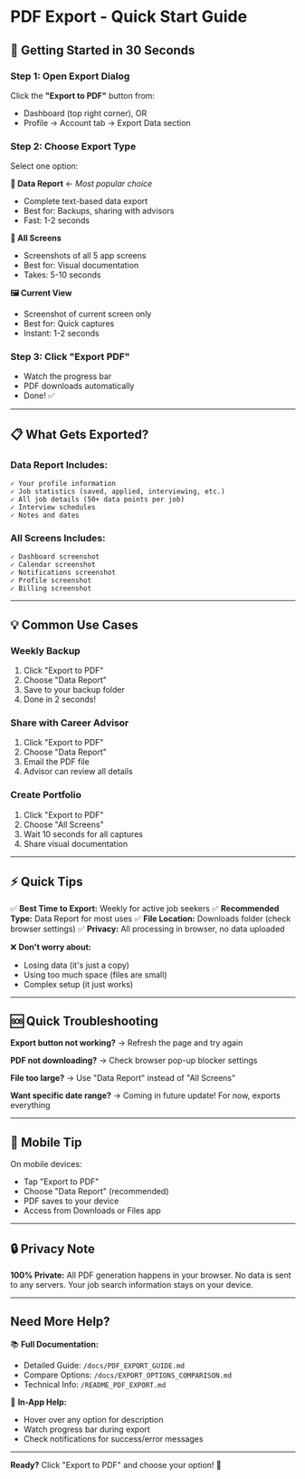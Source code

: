 # PDF Export - Quick Start Guide

## 🚀 Getting Started in 30 Seconds

### Step 1: Open Export Dialog
Click the **"Export to PDF"** button from:
- Dashboard (top right corner), OR
- Profile → Account tab → Export Data section

### Step 2: Choose Export Type
Select one option:

**📄 Data Report** ← *Most popular choice*
- Complete text-based data export
- Best for: Backups, sharing with advisors
- Fast: 1-2 seconds

**📸 All Screens**
- Screenshots of all 5 app screens
- Best for: Visual documentation
- Takes: 5-10 seconds

**🖼️ Current View**
- Screenshot of current screen only
- Best for: Quick captures
- Instant: 1-2 seconds

### Step 3: Click "Export PDF"
- Watch the progress bar
- PDF downloads automatically
- Done! ✅

---

## 📋 What Gets Exported?

### Data Report Includes:
```
✓ Your profile information
✓ Job statistics (saved, applied, interviewing, etc.)
✓ All job details (50+ data points per job)
✓ Interview schedules
✓ Notes and dates
```

### All Screens Includes:
```
✓ Dashboard screenshot
✓ Calendar screenshot
✓ Notifications screenshot
✓ Profile screenshot
✓ Billing screenshot
```

---

## 💡 Common Use Cases

### Weekly Backup
1. Click "Export to PDF"
2. Choose "Data Report"
3. Save to your backup folder
4. Done in 2 seconds!

### Share with Career Advisor
1. Click "Export to PDF"
2. Choose "Data Report"
3. Email the PDF file
4. Advisor can review all details

### Create Portfolio
1. Click "Export to PDF"
2. Choose "All Screens"
3. Wait 10 seconds for all captures
4. Share visual documentation

---

## ⚡ Quick Tips

✅ **Best Time to Export:** Weekly for active job seekers
✅ **Recommended Type:** Data Report for most uses
✅ **File Location:** Downloads folder (check browser settings)
✅ **Privacy:** All processing in browser, no data uploaded

❌ **Don't worry about:**
- Losing data (it's just a copy)
- Using too much space (files are small)
- Complex setup (it just works)

---

## 🆘 Quick Troubleshooting

**Export button not working?**
→ Refresh the page and try again

**PDF not downloading?**
→ Check browser pop-up blocker settings

**File too large?**
→ Use "Data Report" instead of "All Screens"

**Want specific date range?**
→ Coming in future update! For now, exports everything

---

## 📱 Mobile Tip

On mobile devices:
- Tap "Export to PDF"
- Choose "Data Report" (recommended)
- PDF saves to your device
- Access from Downloads or Files app

---

## 🔒 Privacy Note

**100% Private:** All PDF generation happens in your browser. No data is sent to any servers. Your job search information stays on your device.

---

## Need More Help?

📚 **Full Documentation:**
- Detailed Guide: `/docs/PDF_EXPORT_GUIDE.md`
- Compare Options: `/docs/EXPORT_OPTIONS_COMPARISON.md`
- Technical Info: `/README_PDF_EXPORT.md`

💬 **In-App Help:**
- Hover over any option for description
- Watch progress bar during export
- Check notifications for success/error messages

---

**Ready?** Click "Export to PDF" and choose your option! 🎉

